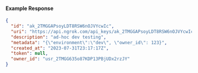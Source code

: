 <!-- Code generated for API Clients. DO NOT EDIT. -->
#### Example Response
```json
{
  "id": "ak_2TMGGAPsoyLDT8RSW6nOJVYcwIc",
  "uri": "https://api.ngrok.com/api_keys/ak_2TMGGAPsoyLDT8RSW6nOJVYcwIc",
  "description": "ad-hoc dev testing",
  "metadata": "{\"environment\":\"dev\", \"owner_id\": 123}",
  "created_at": "2023-07-31T23:17:17Z",
  "token": null,
  "owner_id": "usr_2TMGG635o87KDP13PBjUDx2rzJY"
}